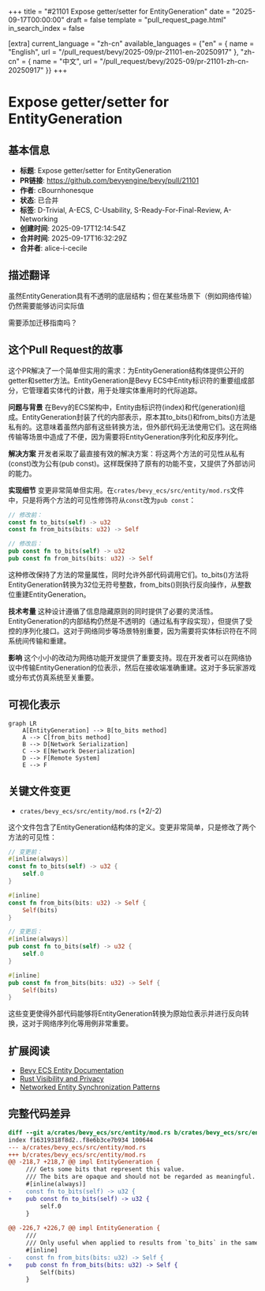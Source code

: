 +++
title = "#21101 Expose getter/setter for EntityGeneration"
date = "2025-09-17T00:00:00"
draft = false
template = "pull_request_page.html"
in_search_index = false

[extra]
current_language = "zh-cn"
available_languages = {"en" = { name = "English", url = "/pull_request/bevy/2025-09/pr-21101-en-20250917" }, "zh-cn" = { name = "中文", url = "/pull_request/bevy/2025-09/pr-21101-zh-cn-20250917" }}
+++

# Expose getter/setter for EntityGeneration

## 基本信息
- **标题**: Expose getter/setter for EntityGeneration
- **PR链接**: https://github.com/bevyengine/bevy/pull/21101
- **作者**: cBournhonesque
- **状态**: 已合并
- **标签**: D-Trivial, A-ECS, C-Usability, S-Ready-For-Final-Review, A-Networking
- **创建时间**: 2025-09-17T12:14:54Z
- **合并时间**: 2025-09-17T16:32:29Z
- **合并者**: alice-i-cecile

## 描述翻译
虽然EntityGeneration具有不透明的底层结构；但在某些场景下（例如网络传输）仍然需要能够访问实际值

需要添加迁移指南吗？

## 这个Pull Request的故事

这个PR解决了一个简单但实用的需求：为EntityGeneration结构体提供公开的getter和setter方法。EntityGeneration是Bevy ECS中Entity标识符的重要组成部分，它管理着实体代的计数，用于处理实体重用时的代际追踪。

**问题与背景**
在Bevy的ECS架构中，Entity由标识符(index)和代(generation)组成。EntityGeneration封装了代的内部表示，原本其to_bits()和from_bits()方法是私有的。这意味着虽然内部有这些转换方法，但外部代码无法使用它们。这在网络传输等场景中造成了不便，因为需要将EntityGeneration序列化和反序列化。

**解决方案**
开发者采取了最直接有效的解决方案：将这两个方法的可见性从私有(const)改为公有(pub const)。这样既保持了原有的功能不变，又提供了外部访问的能力。

**实现细节**
变更非常简单但实用。在`crates/bevy_ecs/src/entity/mod.rs`文件中，只是将两个方法的可见性修饰符从`const`改为`pub const`：

```rust
// 修改前：
const fn to_bits(self) -> u32
const fn from_bits(bits: u32) -> Self

// 修改后：
pub const fn to_bits(self) -> u32
pub const fn from_bits(bits: u32) -> Self
```

这种修改保持了方法的常量属性，同时允许外部代码调用它们。to_bits()方法将EntityGeneration转换为32位无符号整数，from_bits()则执行反向操作，从整数位重建EntityGeneration。

**技术考量**
这种设计遵循了信息隐藏原则的同时提供了必要的灵活性。EntityGeneration的内部结构仍然是不透明的（通过私有字段实现），但提供了受控的序列化接口。这对于网络同步等场景特别重要，因为需要将实体标识符在不同系统间传输和重建。

**影响**
这个小小的改动为网络功能开发提供了重要支持。现在开发者可以在网络协议中传输EntityGeneration的位表示，然后在接收端准确重建。这对于多玩家游戏或分布式仿真系统至关重要。

## 可视化表示

```mermaid
graph LR
    A[EntityGeneration] --> B[to_bits method]
    A --> C[from_bits method]
    B --> D[Network Serialization]
    C --> E[Network Deserialization]
    D --> F[Remote System]
    E --> F
```

## 关键文件变更

- `crates/bevy_ecs/src/entity/mod.rs` (+2/-2)

这个文件包含了EntityGeneration结构体的定义。变更非常简单，只是修改了两个方法的可见性：

```rust
// 变更前：
#[inline(always)]
const fn to_bits(self) -> u32 {
    self.0
}

#[inline]
const fn from_bits(bits: u32) -> Self {
    Self(bits)
}

// 变更后：
#[inline(always)]
pub const fn to_bits(self) -> u32 {
    self.0
}

#[inline]
pub const fn from_bits(bits: u32) -> Self {
    Self(bits)
}
```

这些变更使得外部代码能够将EntityGeneration转换为原始位表示并进行反向转换，这对于网络序列化等用例非常重要。

## 扩展阅读

- [Bevy ECS Entity Documentation](https://docs.rs/bevy_ecs/latest/bevy_ecs/entity/struct.Entity.html)
- [Rust Visibility and Privacy](https://doc.rust-lang.org/book/ch07-02-defining-modules-to-control-scope-and-privacy.html)
- [Networked Entity Synchronization Patterns](https://gafferongames.com/post/networked_physics/)

## 完整代码差异

```diff
diff --git a/crates/bevy_ecs/src/entity/mod.rs b/crates/bevy_ecs/src/entity/mod.rs
index f16319318f8d2..f8e6b3ce7b934 100644
--- a/crates/bevy_ecs/src/entity/mod.rs
+++ b/crates/bevy_ecs/src/entity/mod.rs
@@ -218,7 +218,7 @@ impl EntityGeneration {
     /// Gets some bits that represent this value.
     /// The bits are opaque and should not be regarded as meaningful.
     #[inline(always)]
-    const fn to_bits(self) -> u32 {
+    pub const fn to_bits(self) -> u32 {
         self.0
     }
 
@@ -226,7 +226,7 @@ impl EntityGeneration {
     ///
     /// Only useful when applied to results from `to_bits` in the same instance of an application.
     #[inline]
-    const fn from_bits(bits: u32) -> Self {
+    pub const fn from_bits(bits: u32) -> Self {
         Self(bits)
     }
 
```